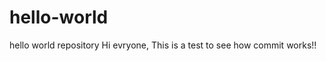 hello-world
===========

hello world repository
Hi evryone,
This is a test to see how commit works!!
